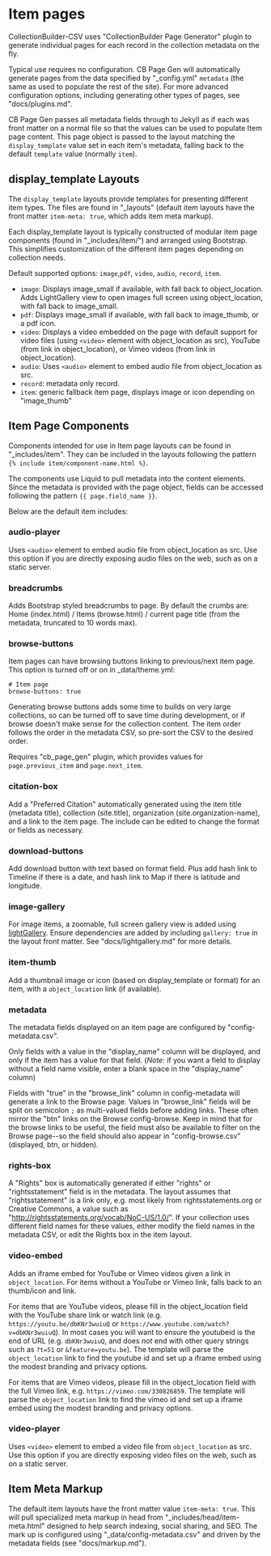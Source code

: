 # Item pages

CollectionBuilder-CSV uses "CollectionBuilder Page Generator" plugin to generate individual pages for each record in the collection metadata on the fly.

Typical use requires no configuration.
CB Page Gen will automatically generate pages from the data specified by "_config.yml" `metadata` (the same as used to populate the rest of the site).
For more advanced configuration options, including generating other types of pages, see "docs/plugins.md".

CB Page Gen passes all metadata fields through to Jekyll as if each was front matter on a normal file so that the values can be used to populate Item page content.
This page object is passed to the layout matching the `display_template` value set in each item's metadata, falling back to the default `template` value (normally `item`).

## display_template Layouts 

The `display_template` layouts provide templates for presenting different item types.
The files are found in "_layouts" (default item layouts have the front matter `item-meta: true`, which adds item meta markup).

Each display_template layout is typically constructed of modular item page components (found in "_includes/item/") and arranged using Bootstrap.
This simplifies customization of the different item pages depending on collection needs.

Default supported options: `image`,`pdf`, `video`, `audio`,  `record`, `item`. 

- `image`: Displays image_small if available, with fall back to object_location. Adds LightGallery view to open images full screen using object_location, with fall back to image_small.
- `pdf`: Displays image_small if available, with fall back to image_thumb, or a pdf icon.
- `video`: Displays a video embedded on the page with default support for video files (using `<video>` element with object_location as src), YouTube (from link in object_location), or Vimeo videos (from link in object_location).
- `audio`: Uses `<audio>` element to embed audio file from object_location as src.
- `record`: metadata only record.
- `item`: generic fallback item page, displays image or icon depending on "image_thumb"

## Item Page Components

Components intended for use in Item page layouts can be found in "_includes/item".
They can be included in the layouts following the pattern `{% include item/component-name.html %}`.

The components use Liquid to pull metadata into the content elements. 
Since the metadata is provided with the page object, fields can be accessed following the pattern `{{ page.field_name }}`.

Below are the default item includes:

### audio-player

Uses `<audio>` element to embed audio file from object_location as src.
Use this option if you are directly exposing audio files on the web, such as on a static server.

### breadcrumbs

Adds Bootstrap styled breadcrumbs to page.
By default the crumbs are: Home (index.html) / Items (browse.html) / current page title (from the metadata, truncated to 10 words max).

### browse-buttons

Item pages can have browsing buttons linking to previous/next item page. 
This option is turned off or on in _data/theme.yml:

```
# Item page 
browse-buttons: true 
```

Generating browse buttons adds some time to builds on very large collections, so can be turned off to save time during development, or if browse doesn't make sense for the collection content.
The item order follows the order in the metadata CSV, so pre-sort the CSV to the desired order.

Requires "cb_page_gen" plugin, which provides values for `page.previous_item` and `page.next_item`.

### citation-box

Add a "Preferred Citation" automatically generated using the item title (metadata title), collection (site.title), organization (site.organization-name), and a link to the item page.
The include can be edited to change the format or fields as necessary.

### download-buttons

Add download button with text based on format field.
Plus add hash link to Timeline if there is a date, and hash link to Map if there is latitude and longitude.

### image-gallery

For image items, a zoomable, full screen gallery view is added using [lightGallery](http://sachinchoolur.github.io/lightGallery/).
Ensure dependencies are added by including `gallery: true` in the layout front matter.
See "docs/lightgallery.md" for more details.

### item-thumb

Add a thumbnail image or icon (based on display_template or format) for an item, with a `object_location` link (if available).

### metadata 

The metadata fields displayed on an item page are configured by "config-metadata.csv". 

Only fields with a value in the "display_name" column will be displayed, and only if the item has a value for that field. 
(*Note:* if you want a field to display without a field name visible, enter a blank space in the "display_name" column)

Fields with "true" in the "browse_link" column in config-metadata will generate a link to the Browse page. 
Values in "browse_link" fields will be split on semicolon `;` as multi-valued fields before adding links.
These often mirror the "btn" links on the Browse config-browse. 
Keep in mind that for the browse links to be useful, the field must also be available to filter on the Browse page--so the field should also appear in "config-browse.csv" (displayed, btn, or hidden). 

### rights-box

A "Rights" box is automatically generated if either "rights" or "rightsstatement" field is in the metadata.
The layout assumes that "rightsstatement" is a link only, e.g. most likely from rightsstatements.org or Creative Commons, a value such as "http://rightsstatements.org/vocab/NoC-US/1.0/".
If your collection uses different field names for these values, either modify the field names in the metadata CSV, or edit the Rights box in the item layout. 

### video-embed

Adds an iframe embed for YouTube or Vimeo videos given a link in `object_location`.
For items without a YouTube or Vimeo link, falls back to an thumb/icon and link.

For items that are YouTube videos, please fill in the object_location field with the YouTube share link or watch link (e.g. `https://youtu.be/dbKNr3wuiuQ` or `https://www.youtube.com/watch?v=dbKNr3wuiuQ`).
In most cases you will want to ensure the youtubeid is the end of URL (e.g. `dbKNr3wuiuQ`, and does *not* end with other query strings such as `?t=51` or `&feature=youtu.be`). 
The template will parse the `object_location` link to find the youtube id and set up a iframe embed using the modest branding and privacy options. 

For items that are Vimeo videos, please fill in the object_location field with the full Vimeo link, e.g. `https://vimeo.com/330826859`.
The template will parse the `object_location` link to find the vimeo id and set up a iframe embed using the modest branding and privacy options. 

### video-player

Uses `<video>` element to embed a video file from `object_location` as src.
Use this option if you are directly exposing video files on the web, such as on a static server.

## Item Meta Markup

The default item layouts have the front matter value `item-meta: true`.
This will pull specialized meta markup in head from "_includes/head/item-meta.html" designed to help search indexing, social sharing, and SEO.
The mark up is configured using "_data/config-metadata.csv" and driven by the metadata fields (see "docs/markup.md").
